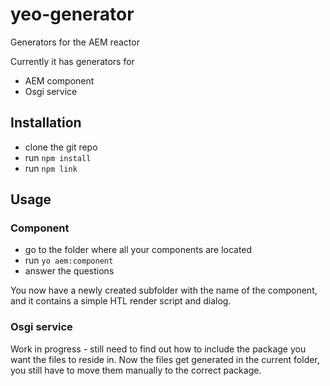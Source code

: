 # yeo-generator

Generators for the AEM reactor

Currently it has generators for 
* AEM component
* Osgi service

## Installation

* clone the git repo
* run ``npm install``
* run ``npm link``

## Usage
### Component
* go to the folder where all your components are located
* run ``yo aem:component``
* answer the questions

You now have a newly created subfolder with the name of the component, and it contains a simple HTL render script and dialog.
### Osgi service
Work in progress - still need to find out how to include the package you want the files to reside in. Now the files get generated in the current folder, you still have to move them manually to the correct package.